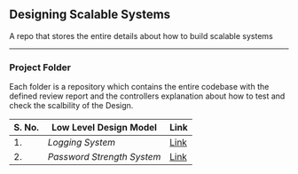 ## Designing Scalable Systems
A repo that stores the entire details about how to build scalable systems

---

### Project Folder

Each folder is a repository which contains the entire codebase with the defined review report and the controllers explanation about how to test and check the scalbility of the Design.

| S. No. | Low Level Design Model | Link |
|-|-|-|
| 1. | *Logging System* | [Link](https://github.com/VishuKalier2003/LLD-Notification-System) |
| 2. | *Password Strength System* | [Link](https://github.com/VishuKalier2003/LLD-Password-Strength-Validator) |
